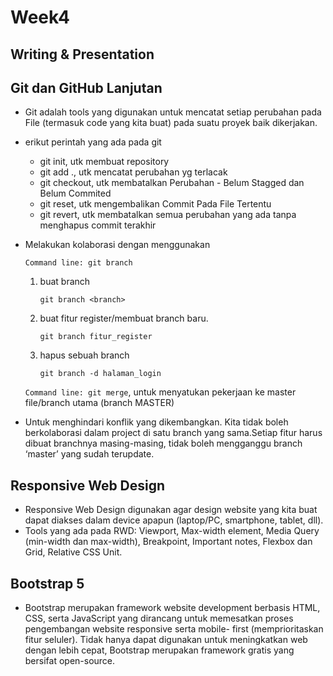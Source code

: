 # Week4
## Writing & Presentation


## **Git dan GitHub Lanjutan**
- Git adalah tools  yang digunakan untuk mencatat setiap perubahan pada File (termasuk code yang kita buat) pada suatu proyek baik dikerjakan.
- erikut perintah yang ada pada git
    - git init, utk membuat repository
    - git add ., utk mencatat perubahan yg terlacak
    - git checkout, utk membatalkan Perubahan - Belum Stagged dan Belum Commited
    - git reset, utk mengembalikan Commit Pada File Tertentu
    - git revert, utk membatalkan semua perubahan yang ada tanpa menghapus commit terakhir

- Melakukan kolaborasi dengan menggunakan

    `Command line: git branch`
    1. buat branch
        ```
        git branch <branch>
        ```
    2. buat fitur register/membuat branch baru.
        ```
        git branch fitur_register
        ```
    3. hapus sebuah branch
        ```
        git branch -d halaman_login
        ```

    `Command line: git merge`, untuk menyatukan pekerjaan ke master file/branch utama (branch MASTER)


- Untuk menghindari konflik yang dikembangkan. Kita tidak boleh berkolaborasi dalam project di satu branch yang sama.Setiap fitur harus dibuat branchnya masing-masing, tidak boleh mengganggu branch ‘master’ yang sudah terupdate.


## **Responsive Web Design**
- Responsive Web Design digunakan agar design website yang kita buat dapat diakses dalam device apapun (laptop/PC, smartphone, tablet, dll).
- Tools yang ada pada RWD: Viewport, Max-width element, Media Query (min-width dan max-width), Breakpoint, Important notes, Flexbox dan Grid, Relative CSS Unit.

## **Bootstrap 5**
- Bootstrap merupakan framework website development berbasis HTML, CSS, serta JavaScript yang dirancang untuk memesatkan proses pengembangan website responsive serta mobile- first (memprioritaskan fitur seluler). Tidak hanya dapat digunakan untuk meningkatkan web dengan lebih cepat, Bootstrap merupakan framework gratis yang bersifat open-source. 